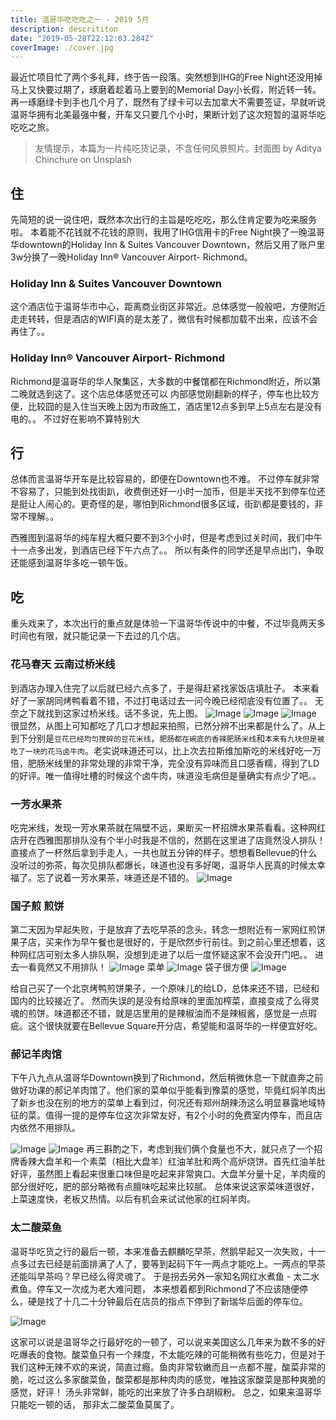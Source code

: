 ```yaml
---
title: 温哥华吃吃吃之一 - 2019 5月
description: descrititon
date: "2019-05-28T22:12:03.284Z"
coverImage: ./cover.jpg
---
```


最近忙项目忙了两个多礼拜，终于告一段落。突然想到IHG的Free Night还没用掉马上又快要过期了，琢磨着趁着马上要到的Memorial Day小长假，附近转一转。再一琢磨绿卡到手也几个月了，既然有了绿卡可以去加拿大不需要签证，早就听说温哥华拥有北美最强中餐，开车又只要几个小时，果断计划了这次短暂的温哥华吃吃吃之旅。

>友情提示，本篇为一片纯吃货记录，不含任何风景照片。封面图 by Aditya Chinchure on Unsplash

## 住
先简短的说一说住吧，既然本次出行的主旨是吃吃吃，那么住肯定要为吃来服务啦。 本着能不花钱就不花钱的原则，我用了IHG信用卡的Free Night换了一晚温哥华downtown的Holiday Inn & Suites Vancouver Downtown，然后又用了账户里3w分换了一晚Holiday Inn® Vancouver Airport- Richmond。

### Holiday Inn & Suites Vancouver Downtown 
这个酒店位于温哥华市中心，距离商业街区非常近。总体感觉一般般吧，方便附近走走转转，但是酒店的WIFI真的是太差了，微信有时候都加载不出来，应该不会再住了。。

### Holiday Inn® Vancouver Airport- Richmond 
Richmond是温哥华的华人聚集区，大多数的中餐馆都在Richmond附近，所以第二晚就选到这了。这个店总体感觉还可以 内部感觉刚翻新的样子，停车也比较方便，比较囧的是入住当天晚上因为市政施工，酒店里12点多到早上5点左右是没有电的。。 不过好在影响不算特别大

## 行
总体而言温哥华开车是比较容易的，即便在Downtown也不难。 不过停车就非常不容易了，只能到处找街趴，收费倒还好一小时一加币，但是半天找不到停车位还是挺让人闹心的。更奇怪的是，哪怕到Richmond很多区域，街趴都是要钱的，非常不理解。。

西雅图到温哥华的纯车程大概只要不到3个小时，但是考虑到过关时间，我们中午十一点多出发，到酒店已经下午六点了。。 所以有条件的同学还是早点出门，争取还能感到温哥华多吃一顿午饭。

## 吃
重头戏来了，本次出行的重点就是体验一下温哥华传说中的中餐，不过毕竟两天多时间也有限，就只能记录一下去过的几个店。

### 花马春天 云南过桥米线
到酒店办理入住完了以后就已经六点多了，于是得赶紧找家饭店填肚子。 本来看好了一家胡同烤鸭看着不错，不过打电话过去一问今晚已经彻底没有位置了。。 无奈之下就找到这家过桥米线。话不多说，先上图。
![Image](https://wx3.sinaimg.cn/large/442a2c85ly1g3i4mmb5yfj22c01njqv5.jpg "Image")
![Image](https://wx4.sinaimg.cn/large/442a2c85ly1g3i4d6tagmj22c0340x6p.jpg "Image")
![Image](https://wx4.sinaimg.cn/large/442a2c85ly1g3i4dezczsj22c0340b2a.jpg "Image")
很显然，从图上可知都吃了几口才想起来拍照，已然分辨不出来都是什么了。从上到下分别是`豆花已经均匀搅碎的豆花米线`，`肥肠都在碗底的香辣肥肠米线`和`本来有九块但是被吃了一块的花马卤牛肉`。老实说味道还可以，比上次去拉斯维加斯吃的米线好吃一万倍，肥肠米线里的非常处理的非常干净，完全没有异味而且口感香糯，得到了LD的好评。唯一值得吐槽的时候这个卤牛肉，味道没毛病但是量确实有点少了吧。。

### 一芳水果茶
吃完米线，发现一芳水果茶就在隔壁不远，果断买一杯招牌水果茶看看。这种网红店开在西雅图那排队没有个半小时我是不信的，然鹅在这里进了店竟然没人排队！直接点了一杯然后拿到手走人，一共也就五分钟的样子。想想看Bellevue的什么没听过的弥茶，每次见排队都爆长，味道也没有多好喝，温哥华人民真的时候太幸福了。忘了说着一芳水果茶，味道还是不错的。
![Image](https://wx4.sinaimg.cn/large/442a2c85ly1g3i4d1ldbej22c03404i3.jpg "Image")

### 国子煎 煎饼
第二天因为早起失败，于是放弃了去吃早茶的念头，转念一想附近有一家网红煎饼果子店，买来作为早午餐也是很好的，于是欣然步行前往。到之前心里还想着，这种网红店可别太多人排队啊，没想到走进了以后一度怀疑这家不会没开门吧。。 进去一看竟然又不用排队！
![Image](https://wx4.sinaimg.cn/large/442a2c85ly1g3i523zp6vj21rb1267nw.jpg "Image")
菜单
![Image](https://wx4.sinaimg.cn/large/442a2c85ly1g3i4cygx1wj22c0340b2a.jpg "Image")
袋子很方便
![Image](https://wx3.sinaimg.cn/large/442a2c85ly1g3i4mfl90pj23402c0b29.jpg "Image")

给自己买了一个北京烤鸭煎饼果子，一个原味儿的给LD，总体来还不错，已经和国内的比较接近了。 然而失误的是没有给原味的里面加榨菜，直接变成了么得灵魂的煎饼。味道都还不错，就是店里用的是辣椒油而不是辣椒酱，感觉是一点瑕疵。这个很快就要在Bellevue Square开分店，希望能和温哥华的一样便宜好吃。

### 郝记羊肉馆
下午八九点从温哥华Downtown换到了Richmond，然后稍微休息一下就直奔之前做好功课的郝记羊肉馆了。他们家的菜单似乎能看到豫菜的感觉，毕竟红焖羊肉出了新乡也没在别的地方的菜单上看到过，何况还有郑州胡辣汤这么明显暴露地域特征的菜。值得一提的是停车位这次非常友好，有2个小时的免费室内停车，而且店内依然不用排队。

![Image](https://wx3.sinaimg.cn/large/442a2c85ly1g3i4clxlfvj23402c0npd.jpg "Image")
![Image](https://wx2.sinaimg.cn/large/442a2c85ly1g3i4cq71cnj23402c07wh.jpg "Image")
再三斟酌之下，考虑到我们俩个食量也不大，就只点了一个招牌香辣大盘羊和一个素菜（相比大盘羊）红油羊肚和两个高炉烧饼。首先红油羊肚好评，虽然图上看起来很重口味但是吃起来非常爽口。大盘羊分量十足，羊肉瘦的部分很好吃，肥的部分略微有点膻味吃起来比较腻。 总体来说这家菜味道很好，上菜速度快，老板又热情。以后有机会来试试他家的红焖羊肉。

### 太二酸菜鱼
温哥华吃货之行的最后一顿，本来准备去麒麟吃早茶，然鹅早起又一次失败，十一点多过去已经是前面排满了人了，要等到起码下午一两点才能吃上。一两点的早茶还能叫早茶吗？早已经么得灵魂了。 于是拐去另外一家知名网红水煮鱼 - 太二水煮鱼。停车又一次成为老大难问题， 本来想着都到Richmond了不应该随便停么，硬是找了十几二十分钟最后在店员的指点下停到了新瑞华后面的停车位。

![Image](https://wx4.sinaimg.cn/large/442a2c85ly1g3i4chx4u4j23402c04qr.jpg "Image")

这家可以说是温哥华之行最好吃的一顿了，可以说来美国这么几年来为数不多的好吃爆表的食物。酸菜鱼只有一个辣度，不太能吃辣的可能稍微有些吃力，但是对于我们这种无辣不欢的来说，简直过瘾。鱼肉非常软嫩而且一点都不腥，酸菜非常的脆，吃过这么多家酸菜鱼，酸菜都是那种肉肉的感觉，唯独这家酸菜是那种爽脆的感觉，好评！ 汤头非常鲜，能吃的出来放了许多白胡椒粉。 总之，如果来温哥华只能吃一顿的话， 那非太二酸菜鱼莫属了。